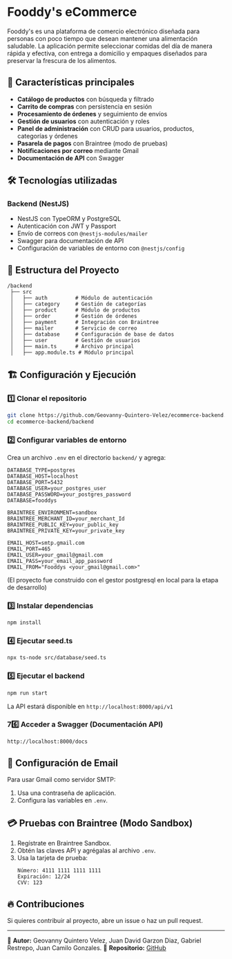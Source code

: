 # Fooddy's eCommerce

Fooddy's es una plataforma de comercio electrónico diseñada para personas con poco tiempo que desean mantener una alimentación saludable. La aplicación permite seleccionar comidas del día de manera rápida y efectiva, con entrega a domicilio y empaques diseñados para preservar la frescura de los alimentos.

## 🚀 Características principales

- **Catálogo de productos** con búsqueda y filtrado
- **Carrito de compras** con persistencia en sesión
- **Procesamiento de órdenes** y seguimiento de envíos
- **Gestión de usuarios** con autenticación y roles
- **Panel de administración** con CRUD para usuarios, productos, categorías y órdenes
- **Pasarela de pagos** con Braintree (modo de pruebas)
- **Notificaciones por correo** mediante Gmail
- **Documentación de API** con Swagger

## 🛠 Tecnologías utilizadas

### **Backend** (NestJS)
- NestJS con TypeORM y PostgreSQL
- Autenticación con JWT y Passport
- Envío de correos con `@nestjs-modules/mailer`
- Swagger para documentación de API
- Configuración de variables de entorno con `@nestjs/config`

## 📂 Estructura del Proyecto
```
/backend
 ├── src
 │   ├── auth         # Módulo de autenticación
 │   ├── category     # Gestión de categorías
 │   ├── product      # Módulo de productos
 │   ├── order        # Gestión de órdenes
 │   ├── payment      # Integración con Braintree
 │   ├── mailer       # Servicio de correo
 │   ├── database     # Configuración de base de datos
 │   ├── user         # Gestión de usuarios
 │   ├── main.ts      # Archivo principal
 │   ├── app.module.ts # Módulo principal
```

## 🏗 Configuración y Ejecución

### **1️⃣ Clonar el repositorio**
```bash
git clone https://github.com/Geovanny-Quintero-Velez/ecommerce-backend.git
cd ecommerce-backend/backend
```

### **2️⃣ Configurar variables de entorno**
Crea un archivo `.env` en el directorio `backend/` y agrega:
```env
DATABASE_TYPE=postgres
DATABASE_HOST=localhost
DATABASE_PORT=5432
DATABASE_USER=your_postgres_user
DATABASE_PASSWORD=your_postgres_password
DATABASE=fooddys

BRAINTREE_ENVIRONMENT=sandbox
BRAINTREE_MERCHANT_ID=your_merchant_Id
BRAINTREE_PUBLIC_KEY=your_public_key
BRAINTREE_PRIVATE_KEY=your_private_key

EMAIL_HOST=smtp.gmail.com
EMAIL_PORT=465
EMAIL_USER=your_gmail@gmail.com
EMAIL_PASS=your_email_app_password
EMAIL_FROM="Fooddys <your_gmail@gmail.com>"
```

(El proyecto fue construido con el gestor postgresql en local para la etapa de desarrollo)

### **3️⃣ Instalar dependencias**
```bash
npm install
```

### **4️⃣ Ejecutar seed.ts**
```bash
npx ts-node src/database/seed.ts
```

### **5️⃣ Ejecutar el backend**
```bash
npm run start
```
La API estará disponible en `http://localhost:8000/api/v1`

### **7️6️⃣ Acceder a Swagger (Documentación API)**
```bash
http://localhost:8000/docs
```

## 📧 Configuración de Email
Para usar Gmail como servidor SMTP:
1. Usa una contraseña de aplicación.
2. Configura las variables en `.env`.

## 💳 Pruebas con Braintree (Modo Sandbox)
1. Regístrate en Braintree Sandbox.
2. Obtén las claves API y agrégalas al archivo `.env`.
3. Usa la tarjeta de prueba:
   ```
   Número: 4111 1111 1111 1111
   Expiración: 12/24
   CVV: 123
   ```

## 🔥 Contribuciones
Si quieres contribuir al proyecto, abre un issue o haz un pull request.

---
📌 **Autor:** Geovanny Quintero Velez, Juan David Garzon Diaz, Gabriel Restrepo, Juan Camilo Gonzales.
📌 **Repositorio:** [GitHub](https://github.com/Geovanny-Quintero-Velez/ecommerce-backend.git)

